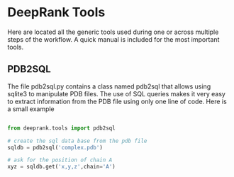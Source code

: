 # DeepRank Tools

Here are located all the generic tools used during one or across multiple steps of the workflow. A quick manual is included for the most important tools.

## PDB2SQL

The file pdb2sql.py contains a class named pdb2sql that allows using sqlite3 to manipulate PDB files. The use of SQL queries makes it very easy to extract information from the PDB file using only one line of code. Here is a small example

```python

from deeprank.tools import pdb2sql

# create the sql data base from the pdb file
sqldb = pdb2sql('complex.pdb')

# ask for the position of chain A
xyz = sqldb.get('x,y,z',chain='A')

```